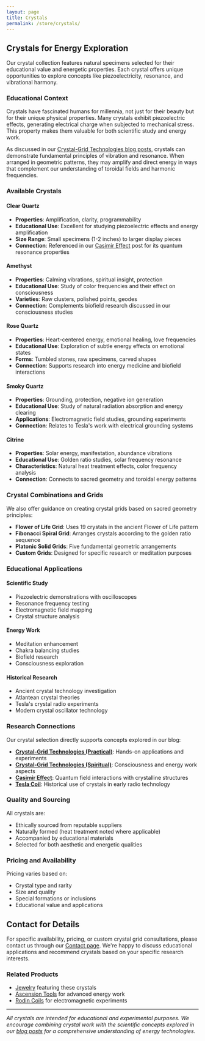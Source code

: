 ```yaml
---
layout: page
title: Crystals
permalink: /store/crystals/
---
```


## Crystals for Energy Exploration

Our crystal collection features natural specimens selected for their educational value and energetic properties. Each crystal offers unique opportunities to explore concepts like piezoelectricity, resonance, and vibrational harmony.

### Educational Context

Crystals have fascinated humans for millennia, not just for their beauty but for their unique physical properties. Many crystals exhibit piezoelectric effects, generating electrical charge when subjected to mechanical stress. This property makes them valuable for both scientific study and energy work.

As discussed in our [Crystal-Grid Technologies blog posts](/blog), crystals can demonstrate fundamental principles of vibration and resonance. When arranged in geometric patterns, they may amplify and direct energy in ways that complement our understanding of toroidal fields and harmonic frequencies.

### Available Crystals

#### Clear Quartz

- **Properties**: Amplification, clarity, programmability
- **Educational Use**: Excellent for studying piezoelectric effects and energy amplification
- **Size Range**: Small specimens (1-2 inches) to larger display pieces
- **Connection**: Referenced in our [Casimir Effect](/blog/casimir-effect) post for its quantum resonance properties

#### Amethyst

- **Properties**: Calming vibrations, spiritual insight, protection
- **Educational Use**: Study of color frequencies and their effect on consciousness
- **Varieties**: Raw clusters, polished points, geodes
- **Connection**: Complements biofield research discussed in our consciousness studies

#### Rose Quartz

- **Properties**: Heart-centered energy, emotional healing, love frequencies
- **Educational Use**: Exploration of subtle energy effects on emotional states
- **Forms**: Tumbled stones, raw specimens, carved shapes
- **Connection**: Supports research into energy medicine and biofield interactions

#### Smoky Quartz

- **Properties**: Grounding, protection, negative ion generation
- **Educational Use**: Study of natural radiation absorption and energy clearing
- **Applications**: Electromagnetic field studies, grounding experiments
- **Connection**: Relates to Tesla's work with electrical grounding systems

#### Citrine

- **Properties**: Solar energy, manifestation, abundance vibrations
- **Educational Use**: Golden ratio studies, solar frequency resonance
- **Characteristics**: Natural heat treatment effects, color frequency analysis
- **Connection**: Connects to sacred geometry and toroidal energy patterns

### Crystal Combinations and Grids

We also offer guidance on creating crystal grids based on sacred geometry principles:

- **Flower of Life Grid**: Uses 19 crystals in the ancient Flower of Life pattern
- **Fibonacci Spiral Grid**: Arranges crystals according to the golden ratio sequence  
- **Platonic Solid Grids**: Five fundamental geometric arrangements
- **Custom Grids**: Designed for specific research or meditation purposes

### Educational Applications

#### Scientific Study

- Piezoelectric demonstrations with oscilloscopes
- Resonance frequency testing
- Electromagnetic field mapping
- Crystal structure analysis

#### Energy Work

- Meditation enhancement
- Chakra balancing studies
- Biofield research
- Consciousness exploration

#### Historical Research

- Ancient crystal technology investigation
- Atlantean crystal theories
- Tesla's crystal radio experiments
- Modern crystal oscillator technology

### Research Connections

Our crystal selection directly supports concepts explored in our blog:

- **[Crystal-Grid Technologies (Practical)](/blog)**: Hands-on applications and experiments
- **[Crystal-Grid Technologies (Spiritual)](/blog)**: Consciousness and energy work aspects
- **[Casimir Effect](/blog/casimir-effect)**: Quantum field interactions with crystalline structures
- **[Tesla Coil](/blog/tesla-coil)**: Historical use of crystals in early radio technology

### Quality and Sourcing

All crystals are:

- Ethically sourced from reputable suppliers
- Naturally formed (heat treatment noted where applicable)
- Accompanied by educational materials
- Selected for both aesthetic and energetic qualities

### Pricing and Availability

Pricing varies based on:

- Crystal type and rarity
- Size and quality
- Special formations or inclusions
- Educational value and applications

## Contact for Details

For specific availability, pricing, or custom crystal grid consultations, please contact us through our [Contact page](/contact). We're happy to discuss educational applications and recommend crystals based on your specific research interests.

### Related Products

- [Jewelry](/store/jewelry) featuring these crystals
- [Ascension Tools](/store/ascension-tools) for advanced energy work
- [Rodin Coils](/store/rodin-coil) for electromagnetic experiments

---

*All crystals are intended for educational and experimental purposes. We encourage combining crystal work with the scientific concepts explored in our [blog posts](/blog) for a comprehensive understanding of energy technologies.*
